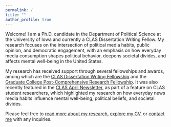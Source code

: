 ```yaml
---
permalink: /
title: ""
author_profile: true
---
```


Welcome! I am a Ph.D. candidate in the Department of Political Science at the University of Iowa and currently a CLAS Dissertation Writing Fellow. My research focuses on the intersection of political media habits, public opinion, and democratic engagement, with an emphasis on how everyday media consumption shapes political behavior, deepens societal divides, and affects mental well-being in the United States.

My research has received support through several fellowships and awards, among which are the [CLAS Dissertation Writing Fellowship](https://clas.uiowa.edu/academics/graduate-education/funding/clas-dissertation-writing-fellowships#accordion-item-4266-0) and the [Graduate College Post-Comprehensive Research Fellowship](https://grad.uiowa.edu/funding/fellowships/post-comp). It was also recently featured in the [CLAS April Newsletter](https://clas.uiowa.edu/news/2025/04/meet-these-clas-student-researchers?utm_medium=email&utm_content=Meet+these+CLAS+student+researchers&utm_source=d.clas.webservices&utm_campaign=Research+Resource&utm_id=1109169277.1416865768), as part of a feature on CLAS student researchers, which highlighted my research on how everyday news media habits influence mental well-being, political beliefs, and societal divides.

Please feel free to [read more about my research](/publications/), [explore my CV](/cv/), or [contact me](mailto:simal-gerot@uiowa.edu) with any inquiries.




